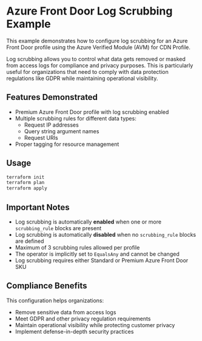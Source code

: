 # Azure Front Door Log Scrubbing Example

This example demonstrates how to configure log scrubbing for an Azure Front Door profile using the Azure Verified Module (AVM) for CDN Profile.

Log scrubbing allows you to control what data gets removed or masked from access logs for compliance and privacy purposes. This is particularly useful for organizations that need to comply with data protection regulations like GDPR while maintaining operational visibility.

## Features Demonstrated

- Premium Azure Front Door profile with log scrubbing enabled
- Multiple scrubbing rules for different data types:
  - Request IP addresses
  - Query string argument names  
  - Request URIs
- Proper tagging for resource management

## Usage

```bash
terraform init
terraform plan
terraform apply
```

## Important Notes

- Log scrubbing is automatically **enabled** when one or more `scrubbing_rule` blocks are present
- Log scrubbing is automatically **disabled** when no `scrubbing_rule` blocks are defined
- Maximum of 3 scrubbing rules allowed per profile
- The operator is implicitly set to `EqualsAny` and cannot be changed
- Log scrubbing requires either Standard or Premium Azure Front Door SKU

## Compliance Benefits

This configuration helps organizations:
- Remove sensitive data from access logs
- Meet GDPR and other privacy regulation requirements
- Maintain operational visibility while protecting customer privacy
- Implement defense-in-depth security practices
